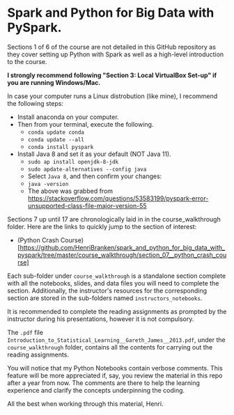 # Spark and Python for Big Data with PySpark.

Sections 1 of 6 of the course are not detailed in this GitHub repository as they cover setting up Python with Spark as well as a high-level introduction to the course.

**I strongly recommend following "Section 3:  Local VirtualBox Set-up" if you are running Windows/Mac.**

In case your computer runs a Linux distrobution (like mine), I recommend the following steps:
- Install anaconda on your computer.
- Then from your terminal, execute the following.
  - ```conda update conda```
  - ```conda update --all```
  - ```conda install pyspark```
- Install Java 8 and set it as your default (NOT Java 11).
  - ```sudo ap install openjdk-8-jdk```
  - ```sudo apdate-alternatives --config java```
  - Select ```Java 8```, and then confirm your changes:
  - ```java -version```
  - The above was grabbed from https://stackoverflow.com/questions/53583199/pyspark-error-unsupported-class-file-major-version-55

Sections 7 up until 17 are chronologically laid in in the course_walkthrough folder.  Here are the links to quickly jump to the section of interest:
- (Python Crash Course)[https://github.com/HenriBranken/spark_and_python_for_big_data_with_pyspark/tree/master/course_walkthrough/section_07__python_crash_course]

Each sub-folder under ```course_walkthrough``` is a standalone section complete with all the notebooks, slides, and data files you will need to complete the section.  Additionally, the instructor's resources for the corresponding section are stored in the sub-folders named ```instructors_notebooks```.

It is recommended to complete the reading assignments as prompted by the instructor during his presentations, however it is not compulsory.

The ```.pdf``` file ```Introduction_to_Statistical_Learning__Gareth_James__2013.pdf```, under the ```course_walkthrough``` folder, contains all the contents for carrying out the reading assignments.

You will notice that my Python Notebooks contain verbose comments.  This feature will be more appreciated if, say, you review the material in this repo after a year from now.
The comments are there to help the learning experience and clarify the concepts underpinning the coding.

All the best when working through this material,
Henri.
